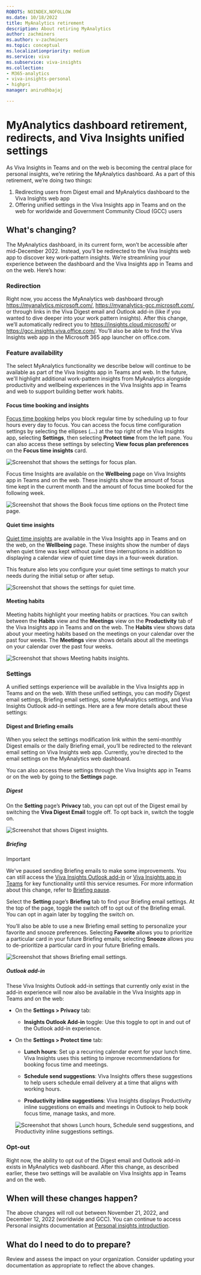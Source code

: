 ```yaml
---
ROBOTS: NOINDEX,NOFOLLOW
ms.date: 10/18/2022
title: MyAnalytics retirement
description: About retiring MyAnalytics
author: zachminers
ms.author: v-zachminers
ms.topic: conceptual
ms.localizationpriority: medium 
ms.service: viva 
ms.subservice: viva-insights 
ms.collection: 
- M365-analytics
- viva-insights-personal
- highpri
manager: anirudhbajaj

---
```


# MyAnalytics dashboard retirement, redirects, and Viva Insights unified settings

As Viva Insights in Teams and on the web is becoming the central place for personal insights, we’re retiring the MyAnalytics dashboard. As a part of this retirement, we’re doing two things:

1. Redirecting users from Digest email and MyAnalytics dashboard to the Viva Insights web app
1. Offering unified settings in the Viva Insights app in Teams and on the web for worldwide and Government Community Cloud (GCC) users

## What's changing?

The MyAnalytics dashboard, in its current form, won’t be accessible after mid-December 2022. Instead, you’ll be redirected to the Viva Insights web app to discover key work-pattern insights. We’re streamlining your experience between the dashboard and the Viva Insights app in Teams and on the web. Here’s how:

### Redirection

Right now, you access the MyAnalytics web dashboard through https://myanalytics.microsoft.com/, https://myanalytics-gcc.microsoft.com/, or through links in the Viva Digest email and Outlook add-in (like if you wanted to dive deeper into your work pattern insights). After this change, we’ll automatically redirect you to https://insights.cloud.microsoft/ or https://gcc.insights.viva.office.com/. You’ll also be able to find the Viva Insights web app in the Microsoft 365 app launcher on office.com.

### Feature availability

The select MyAnalytics functionality we describe below will continue to be available as part of the Viva Insights app in Teams and web. In the future, we'll highlight additional work-pattern insights from MyAnalytics alongside productivity and wellbeing experiences in the Viva Insights app in Teams and web to support building better work habits.

#### Focus time booking and insights

[Focus time booking](../teams/focus.md#book-single-non-recurring-focus-sessions) helps you block regular time by scheduling up to four hours every day to focus. You can access the focus time configuration settings by selecting the ellipses (**…**) at the top right of the Viva Insights app, selecting **Settings**, then selecting **Protect time** from the left pane. You can also access these settings by selecting **View focus plan preferences** on the **Focus time insights** card.

![Screenshot that shows the settings for focus plan.](/viva/insights/images/mya/reference/mya-retire-protect-time-focus.png)

Focus time Insights are available on the **Wellbeing** page on Viva Insights app in Teams and on the web. These insights show the amount of focus time kept in the current month and the amount of focus time booked for the following week. 

![Screenshot that shows the Book focus time options on the Protect time page.](/viva/insights/images/mya/reference/mya-retire-protect-time-page3.png)

#### Quiet time insights 

[Quiet time insights](../teams/quiet-time.md) are available in the Viva Insights app in Teams and on the web, on the **Wellbeing** page. These insights show the number of days when quiet time was kept without quiet time interruptions in addition to displaying a calendar view of quiet time days in a four-week duration. 

This feature also lets you configure your quiet time settings to match your needs during the initial setup or after setup. 

![Screenshot that shows the settings for quiet time.](/viva/insights/images/mya/reference/mya-retire-quiet-time-settings5.png)


#### Meeting habits

Meeting habits highlight your meeting habits or practices. You can switch between the **Habits** view and the **Meetings** view on the **Productivity** tab of the Viva Insights app in Teams and on the web. The **Habits** view shows data about your meeting habits based on the meetings on your calendar over the past four weeks. The **Meetings** view shows details about all the meetings on your calendar over the past four weeks.

![Screenshot that shows Meeting habits insights.](/viva/insights/images/mya/reference/mya-retire-meeting-habits2.png)

### Settings

A unified settings experience will be available in the Viva Insights app in Teams and on the web. With these unified settings, you can modify Digest email settings, Briefing email settings, some MyAnalytics settings, and Viva Insights Outlook add-in settings. Here are a few more details about these settings:

#### Digest and Briefing emails 

When you select the settings modification link within the semi-monthly Digest emails or the daily Briefing email, you’ll be redirected to the relevant email setting on Viva Insights web app. Currently, you’re directed to the email settings on the MyAnalytics web dashboard.

You can also access these settings through the Viva Insights app in Teams or on the web by going to the **Settings** page.

##### Digest

On the **Setting** page’s **Privacy** tab, you can opt out of the Digest email by switching the **Viva Digest Email** toggle off. To opt back in, switch the toggle on.

![Screenshot that shows Digest insights.](/viva/insights/images/mya/reference/mya-retire-digest.png)

##### Briefing

>[!Important]
>We've paused sending Briefing emails to make some improvements. You can still access the [Viva Insights Outlook add-in](../use/add-in.md) or [Viva Insights app in Teams](../teams/introduction.md) for key functionality until this service resumes. For more information about this change, refer to [Briefing pause](../reference/briefing-pause.md).

Select the **Setting** page’s **Briefing** tab to find your Briefing email settings. At the top of the page, toggle the switch off to opt out of the Briefing email. You can opt in again later by toggling the switch on.

You’ll also be able to use a new Briefing email setting to personalize your favorite and snooze preferences. Selecting **Favorite** allows you to prioritize a particular card in your future Briefing emails; selecting **Snooze** allows you to de-prioritize a particular card in your future Briefing emails.

![Screenshot that shows Briefing email settings.](/viva/insights/images/mya/reference/mya-retire-briefing1.png)

##### Outlook add-in

These Viva Insights Outlook add-in settings that currently only exist in the add-in experience will now also be available in the Viva Insights app in Teams and on the web:

* On the **Settings > Privacy** tab:

    * **Insights Outlook Add-in** toggle: Use this toggle to opt in and out of the Outlook add-in experience.

* On the **Settings > Protect time** tab:
    * **Lunch hours**: Set up a recurring calendar event for your lunch time. Viva Insights uses this setting to improve recommendations for booking focus time and meetings. 

    * **Schedule send suggestions**: Viva Insights offers these suggestions to help users schedule email delivery at a time that aligns with working hours. 

    * **Productivity inline suggestions**: Viva Insights displays Productivity inline suggestions on emails and meetings in Outlook to help book focus time, manage tasks, and more. 

    ![Screenshot that shows Lunch hours, Schedule send suggestions, and Productivity inline suggestions settings.](/viva/insights/images/mya/reference/mya-retire-lunch.png)

### Opt-out

Right now, the ability to opt out of the Digest email and Outlook add-in exists in MyAnalytics web dashboard. After this change, as described earlier, these two settings will be available on Viva Insights app in Teams and on the web.

## When will these changes happen?

The above changes will roll out between November 21, 2022, and December 12, 2022 (worldwide and GCC). You can continue to access Personal insights documentation at [Personal insights introduction](../introduction.md).

## What do I need to do to prepare?

Review and assess the impact on your organization. Consider updating your documentation as appropriate to reflect the above changes.



 
